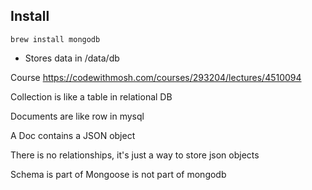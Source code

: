 ## Install

    brew install mongodb

* Stores data in /data/db   

Course https://codewithmosh.com/courses/293204/lectures/4510094

Collection is like a table in relational DB

Documents are like row in mysql

A Doc contains a JSON object

There is no relationships, it's just a way to store json objects

Schema is part of Mongoose is not part of mongodb

